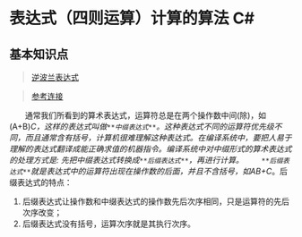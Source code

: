 # 表达式（四则运算）计算的算法 C#

## 基本知识点
>[逆波兰表达式](http://note.youdao.comnoteshare?id=a27c8fb252221c063b1c5bb6501ac561)

>[参考连接](https://blog.csdn.net/luoweifu/article/details/10477447)

&emsp;&emsp;通常我们所看到的算术表达式，运算符总是在两个操作数中间(除)，如(A+B)*C，这样的表达式叫做`**中缀表达式**`。这种表达式不同的运算符优先级不同，而且通常含有括号，计算机很难理解这种表达式。在编译系统中，要把人易于理解的表达式翻译成能正确求值的机器指令。编译系统中对中缀形式的算术表达式的处理方式是: 先把中缀表达式转换成`**后缀表达式**`，再进行计算。
&emsp;&emsp;`**后缀表达式**`就是表达式中的运算符出现在操作数的后面，并且不含括号，如AB+C*。后缀表达式的特点：

1. 后缀表达式让操作数和中缀表达式的操作数先后次序相同，只是运算符的先后次序改变；
2. 后缀表达式没有括号，运算次序就是其执行次序。